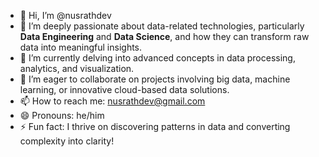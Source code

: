 - 👋 Hi, I’m @nusrathdev  
- 👀 I’m deeply passionate about data-related technologies, particularly **Data Engineering** and **Data Science**, and how they can transform raw data into meaningful insights.  
- 🌱 I’m currently delving into advanced concepts in data processing, analytics, and visualization.  
- 💞️ I’m eager to collaborate on projects involving big data, machine learning, or innovative cloud-based data solutions.  
- 📫 How to reach me: nusrathdev@gmail.com
- 😄 Pronouns: he/him  
- ⚡ Fun fact: I thrive on discovering patterns in data and converting complexity into clarity!
